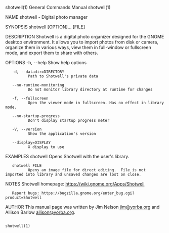 shotwell(1)                                                                                General Commands Manual                                                                                shotwell(1)

NAME
       shotwell - Digital photo manager

SYNOPSIS
       shotwell [OPTION]... [FILE]

DESCRIPTION
       Shotwell  is  a  digital  photo  organizer designed for the GNOME desktop environment.  It allows you to import photos from disk or camera, organize them in various ways, view them in full-window or
       fullscreen mode, and export them to share with others.

OPTIONS
       -h, --help Show help options

       -d, --datadir=DIRECTORY
              Path to Shotwell's private data

       --no-runtime-monitoring
              Do not monitor library directory at runtime for changes

       -f, --fullscreen
              Open the viewer mode in fullscreen. Has no effect in library mode.

       --no-startup-progress
              Don't display startup progress meter

       -V, --version
              Show the application's version

       --display=DISPLAY
              X display to use

EXAMPLES
       shotwell
              Opens Shotwell with the user's library.

       shotwell FILE
              Opens an image file for direct editing.  File is not imported into library and unsaved changes are lost on close.

NOTES
       Shotwell homepage: https://wiki.gnome.org/Apps/Shotwell

       Report bugs: https://bugzilla.gnome.org/enter_bug.cgi?product=Shotwell

AUTHOR
       This manual page was written by Jim Nelson jim@yorba.org and Allison Barlow allison@yorba.org.

                                                                                                                                                                                                  shotwell(1)
